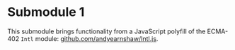 # Submodule 1

This submodule brings functionality from a JavaScript polyfill of the ECMA-402 `Intl` module: [github.com/andyearnshaw/Intl.js](https://github.com/andyearnshaw/Intl.js).